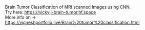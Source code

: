 Brain Tumor Classification of MRI scanned Images using CNN.<br />
Try here: https://vickyji-brain-tumor.hf.space<br />
More info on -> https://vigneshportfolio.live/Brain%20tumor%20classification.html

